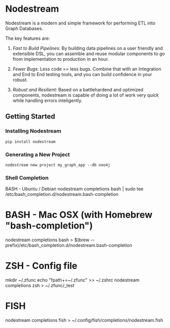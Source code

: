 # Nodestream

Nodestream is a modern and simple framework for performing ETL into Graph Databases.

The key features are:

1. *Fast to Build Pipelines*: By building data pipelines on a user friendly and extensible DSL, you can assemble and reuse modular
components to go from implementation to production in an hour.

2. *Fewer Bugs*: Less code == less bugs. Combine that with an Integration and End to End testing tools, and you can build confidence in your robust.

3. *Robust and Resilient*: Based on a battlehardend and optimized components, nodestream is capable of doing a lot of work very quick while handling errors inteligently.


## Getting Started

### Installing Nodestream

```
pip install nodestream
```

### Generating a New Project

```
nodestream new project my_graph_app --db neo4j
```

### Shell Completion

BASH - Ubuntu / Debian
nodestream completions bash | sudo tee /etc/bash_completion.d/nodestream.bash-completion

# BASH - Mac OSX (with Homebrew "bash-completion")
nodestream completions bash > $(brew --prefix)/etc/bash_completion.d/nodestream.bash-completion

# ZSH - Config file
mkdir ~/.zfunc
echo "fpath+=~/.zfunc" >> ~/.zshrc
nodestream completions zsh > ~/.zfunc/_test

# FISH
nodestream completions fish > ~/.config/fish/completions/nodestream.fish
